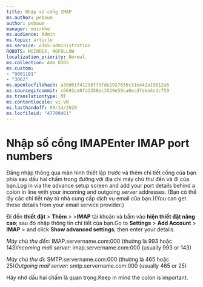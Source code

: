 ```yaml
---
title: Nhập số cổng IMAP
ms.author: pebaum
author: pebaum
manager: mnirkhe
ms.audience: Admin
ms.topic: article
ms.service: o365-administration
ROBOTS: NOINDEX, NOFOLLOW
localization_priority: Normal
ms.collection: Adm_O365
ms.custom:
- "9001101"
- "3062"
ms.openlocfilehash: a38d01f41298ff3fde1927635c31e442a19012a6
ms.sourcegitcommit: c6692ce0fa1358ec3529e59ca0ecdfdea4cdc759
ms.translationtype: MT
ms.contentlocale: vi-VN
ms.lasthandoff: 09/14/2020
ms.locfileid: "47709461"
---
```

# <a name="enter-imap-port-numbers"></a><span data-ttu-id="ab0cf-102">Nhập số cổng IMAP</span><span class="sxs-lookup"><span data-stu-id="ab0cf-102">Enter IMAP port numbers</span></span>

<span data-ttu-id="ab0cf-103">Đăng nhập thông qua màn hình thiết lập trước và thêm chi tiết cổng của bạn phía sau dấu hai chấm trong đường với địa chỉ máy chủ thư đến và đi của bạn.</span><span class="sxs-lookup"><span data-stu-id="ab0cf-103">Log in via the advance setup screen and add your port details behind a colon in line with your incoming and outgoing server addresses.</span></span> <span data-ttu-id="ab0cf-104">(Bạn có thể lấy các chi tiết này từ nhà cung cấp dịch vụ email của bạn.)</span><span class="sxs-lookup"><span data-stu-id="ab0cf-104">(You can get these details from your email service provider.)</span></span> 

<span data-ttu-id="ab0cf-105">Đi đến **thiết đặt**  >  **Thêm**  >  >**IMAP** tài khoản và bấm vào **hiện thiết đặt nâng cao**; sau đó nhập thông tin chi tiết của bạn.</span><span class="sxs-lookup"><span data-stu-id="ab0cf-105">Go to **Settings** > **Add Account** > **IMAP** > and click **Show advanced settings**; then enter your details.</span></span> 

<span data-ttu-id="ab0cf-106">*Máy chủ thư đến*: IMAP.servername.com:000 (thường là 993 hoặc 143)</span><span class="sxs-lookup"><span data-stu-id="ab0cf-106">*Incoming mail server*: imap.servername.com:000 (usually 993 or 143)</span></span> 

<span data-ttu-id="ab0cf-107">*Máy chủ thư đi*: SMTP.servername.com:000 (thường là 465 hoặc 25)</span><span class="sxs-lookup"><span data-stu-id="ab0cf-107">*Outgoing mail server*: smtp.servername.com:000 (usually 465 or 25)</span></span> 

<span data-ttu-id="ab0cf-108">Hãy nhớ dấu hai chấm là quan trọng.</span><span class="sxs-lookup"><span data-stu-id="ab0cf-108">Keep in mind the colon is important.</span></span> 
